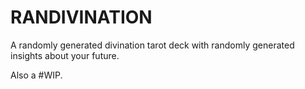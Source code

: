 # RANDIVINATION

A randomly generated divination tarot deck with randomly generated insights about your future.

Also a #WIP.
